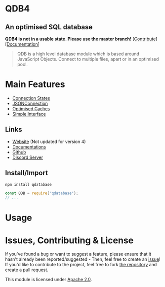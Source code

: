 
# QDB4
## An optimised SQL database

**QDB4 is not in a usable state. Please use the master branch!** [[Contribute](#issues-contributing--license)] [[Documentation](https://github.com/QSmally/QDB/blob/v4-testing/Documentation/Index.md)]

> QDB is a high level database module which is based around JavaScript Objects. Connect to multiple files, apart or in an optimised pool.


# Main Features
* [Connection States]()
* [JSONConnection]()
* [Optimised Caches]()
* [Simple Interface]()

## Links
* [Website](https://qdb.qbot.eu/) (Not updated for version 4)
* [Documentations](https://github.com/QSmally/QDB/blob/v4-testing/Documentation/Index.mc)
* [Github](https://github.com/QSmally/QDB)
* [Discord Server](https://qdb.qbot.eu/discord)

## Install/Import
`npm install qdatabase`
```js
const QDB = require("qdatabase");
// ...
```


# Usage

# Issues, Contributing & License
If you've found a bug or want to suggest a feature, please ensure that it hasn't already been reported/suggested - Then, feel free to create an [issue](https://github.com/QSmally/QDB/issues)! If you'd like to contribute to the project, feel free to fork [the repository](https://github.com/QSmally/QDB) and create a pull request.

This module is licensed under [Apache 2.0](http://www.apache.org/licenses/LICENSE-2.0).
